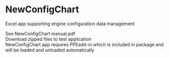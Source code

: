# NewConfigChart
Excel app supporting engine configuration data management

See NewConfigChart manual.pdf  
Download zipped files to test application  
NewConfigChart app requires PPEadd-in which is included in package and will be loaded and unloaded automatically
